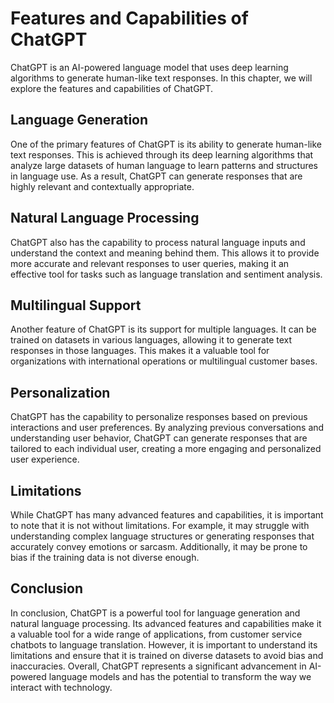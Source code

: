 Features and Capabilities of ChatGPT
======================================================================

ChatGPT is an AI-powered language model that uses deep learning algorithms to generate human-like text responses. In this chapter, we will explore the features and capabilities of ChatGPT.

Language Generation
-------------------

One of the primary features of ChatGPT is its ability to generate human-like text responses. This is achieved through its deep learning algorithms that analyze large datasets of human language to learn patterns and structures in language use. As a result, ChatGPT can generate responses that are highly relevant and contextually appropriate.

Natural Language Processing
---------------------------

ChatGPT also has the capability to process natural language inputs and understand the context and meaning behind them. This allows it to provide more accurate and relevant responses to user queries, making it an effective tool for tasks such as language translation and sentiment analysis.

Multilingual Support
--------------------

Another feature of ChatGPT is its support for multiple languages. It can be trained on datasets in various languages, allowing it to generate text responses in those languages. This makes it a valuable tool for organizations with international operations or multilingual customer bases.

Personalization
---------------

ChatGPT has the capability to personalize responses based on previous interactions and user preferences. By analyzing previous conversations and understanding user behavior, ChatGPT can generate responses that are tailored to each individual user, creating a more engaging and personalized user experience.

Limitations
-----------

While ChatGPT has many advanced features and capabilities, it is important to note that it is not without limitations. For example, it may struggle with understanding complex language structures or generating responses that accurately convey emotions or sarcasm. Additionally, it may be prone to bias if the training data is not diverse enough.

Conclusion
----------

In conclusion, ChatGPT is a powerful tool for language generation and natural language processing. Its advanced features and capabilities make it a valuable tool for a wide range of applications, from customer service chatbots to language translation. However, it is important to understand its limitations and ensure that it is trained on diverse datasets to avoid bias and inaccuracies. Overall, ChatGPT represents a significant advancement in AI-powered language models and has the potential to transform the way we interact with technology.


